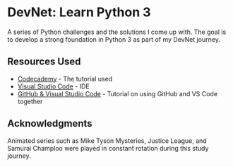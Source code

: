 # DevNet: Learn Python 3

A series of Python challenges and the solutions I come up with. The goal is to develop a strong foundation in Python 3 as part of my DevNet journey.

## Resources Used

* [Codecademy](https://www.codecademy.com/learn/learn-python-3) - The tutorial used
* [Visual Studio Code](https://code.visualstudio.com/) - IDE
* [GitHub & Visual Studio Code](https://vscode.github.com/) - Tutorial on using GitHub and VS Code together

## Acknowledgments

Animated series such as Mike Tyson Mysteries, Justice League, and Samurai Champloo were played in constant rotation during this study journey.
